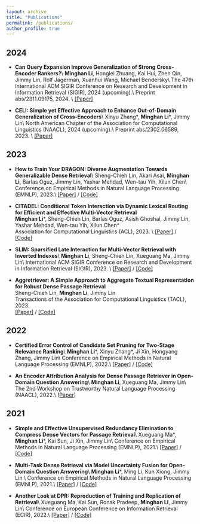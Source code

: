 ```yaml
---
layout: archive
title: "Publications"
permalink: /publications/
author_profile: true
---
```


<!-- ## Preprints -->
<!-- 
 -->

## 2024
- **Can Query Expansion Improve Generalization of Strong Cross-Encoder Rankers?**\\
**Minghan Li**, Honglei Zhuang, Kai Hui, Zhen Qin, Jimmy Lin, Rolf Jagerman, Xuanhui Wang, Michael Bendersky\\
The 47th International ACM SIGIR Conference on Research and Development in Information Retrieval (SIGIR), 2024 (upcoming).\\
Preprint abs/2311.09175, 2024.        \\
[\[Paper\]](https://arxiv.org/abs/2311.09175)


- **CELI: Simple yet Effective Approach to Enhance Out-of-Domain Generalization of Cross-Encoders**\\
Xinyu Zhang\*, **Minghan Li**\*, Jimmy Lin\\
North American Chapter of the Association for Computational Linguistics (NAACL), 2024 (upcoming).\\
Preprint abs/2302.06589, 2023.        \\
[\[Paper\]](https://arxiv.org/abs/2302.06589)

## 2023
- **How to Train Your DRAGON: Diverse Augmentation Towards Generalizable Dense Retrieval**\\
Sheng-Chieh Lin, Akari Asai, **Minghan Li**, Barlas Oguz, Jimmy Lin, Yashar Mehdad, Wen-tau Yih, Xilun Chen\\
Conference on Empirical Methods in Natural Language Processing (EMNLP), 2023.\\
[\[Paper\]](https://aclanthology.org/2023.findings-emnlp.423/) / [\[Code\]](https://github.com/facebookresearch/dpr-scale)

- **CITADEL: Conditional Token Interaction via Dynamic Lexical Routing for Efficient and Effective Multi-Vector Retrieval**  
**Minghan Li**\*, Sheng-Chieh Lin, Barlas Oguz, Asish Ghoshal, Jimmy Lin, Yashar Mehdad, Wen-tau Yih, Xilun Chen\*         
Association for Computational Linguistics (ACL), 2023.   \\
[\[Paper\]](https://aclanthology.org/2023.acl-long.663/) / [\[Code\]](https://github.com/facebookresearch/dpr-scale/tree/citadel)

- **SLIM: Sparsified Late Interaction for Multi-Vector Retrieval with Inverted Indexes**\\
**Minghan Li**, Sheng-Chieh Lin, Xueguang Ma, Jimmy Lin\\
International ACM SIGIR Conference on Research and Development in Information Retrieval (SIGIR), 2023. \\
[\[Paper\]](https://dl.acm.org/doi/abs/10.1145/3539618.3591977) / [\[Code\]](https://github.com/castorini/pyserini/blob/master/docs/experiments-slim.md)

- **Aggretriever: A Simple Approach to Aggregate Textual Representation for Robust Dense Passage Retrieval**  
Sheng-Chieh Lin, **Minghan Li**, Jimmy Lin           
Transactions of the Association for Computational Linguistics (TACL), 2023.   
[\[Paper\]](https://direct.mit.edu/tacl/article/doi/10.1162/tacl_a_00556/116046/Aggretriever-A-Simple-Approach-to-Aggregate) / [\[Code\]](https://github.com/castorini/dhr)     

## 2022
- **Certified Error Control of Candidate Set Pruning for Two-Stage Relevance Ranking**\\
**Minghan Li**\*, Xinyu Zhang\*, Ji Xin, Hongyang Zhang, Jimmy Lin\\
Conference on Empirical Methods in Natural Language Processing (EMNLP), 2022.\\
[\[Paper\]](https://aclanthology.org/2022.emnlp-main.23/) / [\[Code\]](https://github.com/alexlimh/CEC-Ranking)     

- **An Encoder Attribution Analysis for Dense Passage Retriever in Open-Domain Question Answering**\\
**Minghan Li**, Xueguang Ma, Jimmy Lin\\
The 2nd Workshop on Trustworthy Natural Language Processing (NAACL), 2022.\\
[\[Paper\]](https://aclanthology.org/2022.trustnlp-1.1) 


## 2021       
- **Simple and Effective Unsupervised Redundancy Elimination to Compress Dense Vectors for Passage Retrieval**\\
Xueguang Ma\*, **Minghan Li**\*, Kai Sun, Ji Xin, Jimmy Lin\\
Conference on Empirical Methods in Natural Language Processing (EMNLP), 2021.\\
[\[Paper\]](https://aclanthology.org/2021.emnlp-main.227/) / [\[Code\]](https://github.com/castorini/pyserini/blob/master/docs/experiments-dpr-compression.md)

- **Multi-Task Dense Retrieval via Model Uncertainty Fusion for Open-Domain Question Answering**\\
**Minghan Li**\*, Ming Li, Kun Xiong, Jimmy Lin \\
Conference on Empirical Methods in Natural Language Processing (EMNLP), 2021.\\
[\[Paper\]](	
https://aclanthology.org/2021.findings-emnlp.26/) / [\[Code\]](https://github.com/alexlimh/DPR_MUF)

- **Another Look at DPR: Reproduction of Training and Replication of Retrieval**\\
Xueguang Ma, Kai Sun, Ronak Pradeep, **Minghan Li**, Jimmy Lin\\
Conference on European Conference on Information Retrieval (ECIR), 2022.\\
[\[Paper\]](	
https://dl.acm.org/doi/abs/10.1007/978-3-030-99736-6_41) / [\[Code\]](https://github.com/castorini/pyserini/blob/master/docs/experiments-dpr.md)
